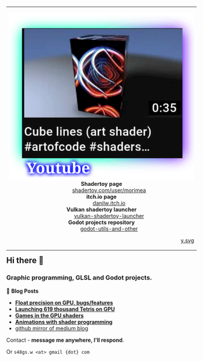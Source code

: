 
<table align="right" >
  <tr>
    <td>
    <center>
      <a href="https://www.youtube.com/c/morimea/videos" target="blank"><img src="y_min.svg" alt="youtube" align="left" /></a>
      <dl>
       <dt><b>Shadertoy page</b></dt>
       <dd><a href="https://www.shadertoy.com/user/morimea" target="blank">shadertoy.com/user/morimea</a></dd>
       <dt><b>itch.io page</b></dt>
       <dd><a href="https://danilw.itch.io/" target="blank">danilw.itch.io</a></dd>
       <dt><b>Vulkan shadertoy launcher</b></dt>
       <dd><a href="https://github.com/danilw/vulkan-shadertoy-launcher" target="blank">vulkan-shadertoy-launcher</a></dd>
       <dt><b>Godot projects repository</b></dt>
       <dd><a href="https://github.com/danilw/godot-utils-and-other" target="blank">godot-utils-and-other</a></dd>
      </dl>
    </center>
    <p align="right"><a href="https://danilw.github.io/GLSL-howto/y.svg" target="blank" align="right" >y.svg</a></p>
    </td>
  </tr>
</table>

<div>
  
<h2 align="left">Hi there 👋</h2>

<h3 align="left">Graphic programming, GLSL and Godot projects.</h3>

      
📕 **Blog Posts**

- **[Float precision on GPU, bugs/features](https://arugl.medium.com/float-precision-on-gpu-bugs-features-178ddd030f)**
- **[Launching 619 thousand Tetris on GPU](https://medium.com/geekculture/launching-619-thousand-tetris-on-gpu-their-rendering-and-a-simple-bot-f2449b607db1)**
- **[Games in the GPU shaders](https://arugl.medium.com/games-in-the-gpu-shaders-a912414b1894)**
- **[Animations with shader programming](https://arugl.medium.com/examples-of-glsl-animations-2a82a64cb165)**
- [github mirror of medium blog](https://github.com/danilw/danilw.github.io/tree/master/blog)

Contact - **message me anywhere, I'll respond**.

Or `s48gs.w <at> gmail {dot} com`


</div>
